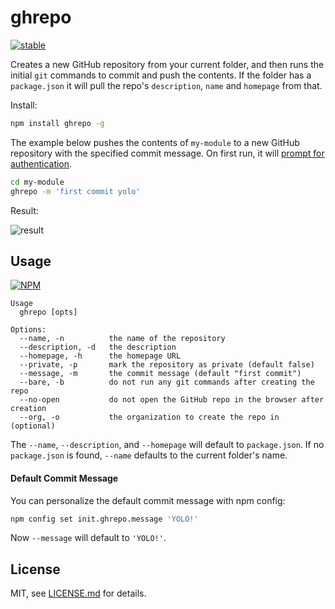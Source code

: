 # ghrepo

[![stable](http://badges.github.io/stability-badges/dist/stable.svg)](http://github.com/badges/stability-badges)

Creates a new GitHub repository from your current folder, and then runs the initial `git` commands to commit and push the contents. If the folder has a `package.json` it will pull the repo's `description`, `name` and `homepage` from that. 

Install:

```sh
npm install ghrepo -g
```

The example below pushes the contents of `my-module` to a new GitHub repository with the specified commit message. On first run, it will [prompt for authentication](https://github.com/rvagg/ghauth).

```sh
cd my-module
ghrepo -m 'first commit yolo'
```

Result:

![result](http://i.imgur.com/5bz7JCW.png)

## Usage

[![NPM](https://nodei.co/npm/ghrepo.png)](https://www.npmjs.com/package/ghrepo)

```
Usage
  ghrepo [opts]

Options:
  --name, -n          the name of the repository
  --description, -d   the description
  --homepage, -h      the homepage URL
  --private, -p       mark the repository as private (default false)
  --message, -m       the commit message (default "first commit")
  --bare, -b          do not run any git commands after creating the repo
  --no-open           do not open the GitHub repo in the browser after creation
  --org, -o           the organization to create the repo in (optional)
```

The `--name`, `--description`, and `--homepage` will default to `package.json`. If no `package.json` is found, `--name` defaults to the current folder's name.

#### Default Commit Message

You can personalize the default commit message with npm config:

```sh
npm config set init.ghrepo.message 'YOLO!'
```

Now `--message` will default to `'YOLO!'`.

## License

MIT, see [LICENSE.md](http://github.com/mattdesl/ghrepo/blob/master/LICENSE.md) for details.
